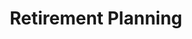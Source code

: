 ---
layout: page
title: Retirement Planning
#background_style: bg-info
background_image: url('assets/img/bg-masthead.jpeg')
# Add a link to the the top menu
menus:
  header:
    title: Retirement Planning
    weight: 2

sections:
- type: paragraph.html
  classes: my-10
  section_id: retirement-planning
  text: >
    What should you spend? Can you plan for the unexpected? Are you increasingly worried that you live happily but that could change due to finances?
    

    Answering the questions, rather, solving some unknowns for your retirement is going to enable you to enjoy things more as a result of less stress.  


    Through utilizing an experienced financial professional that cares about you, the key unknowns can be eliminated through a correct view of what investing will do for you.  


    Duke Montane Financial plans using a baseline of conservative data. Your security of both planned and unplanned access to your money is a high value.


    We all face several risks such as inflation, investment loss, or living with the future unknowns of tax policy, pension legislation, or digital money and currency and the costs associated with parking your money for your use.


    While there are several providers of wealth management services, your choice to ask Jaymes Duke and Duke Montane Financial’s pride in service can easily be one of the best ways to ensure your financial structure is secure, growing, and is optimized at the highest level of compare.

---